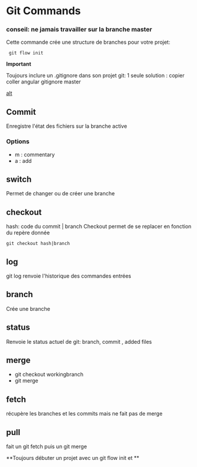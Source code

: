 # Git Commands


### **conseil: ne jamais travailler sur la branche master** 

Cette commande crée une structure de branches pour votre projet:

     git flow init

**Important**

Toujours inclure un .gitignore dans son projet git:
1 seule solution : copier coller angular gitignore master 

[alt](https://raw.githubusercontent.com/angular/angular/master/.gitignore)

## Commit

Enregistre l'état des fichiers sur la branche active

### Options

- m : commentary 
- a : add 

## switch

Permet de changer ou de créer une branche 

## checkout

hash: code du commit | branch
Checkout permet de se replacer en fonction du repère donnée

    git checkout hash|branch

## log

git log renvoie l'historique des commandes entrées

## branch

Crée une branche

## status 

Renvoie le status actuel de git: branch, commit , added files 

## merge 

- git checkout workingbranch
- git merge 

## fetch 

récupère les branches et les commits mais ne fait pas de merge

## pull 

fait un git fetch puis un git merge 

**Toujours débuter un projet avec un git flow init et **